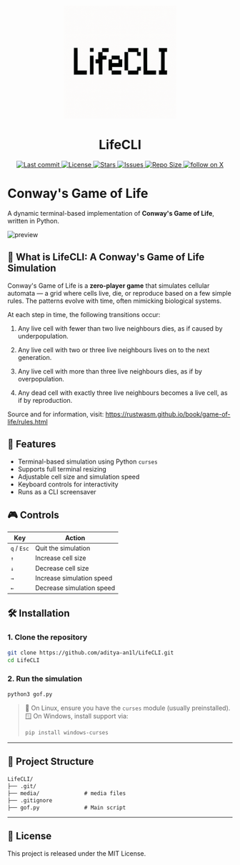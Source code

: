 <div align="center">
  <img alt="Logo" src="https://raw.githubusercontent.com/aditya-an1l/LifeCLI/main/media/logo.png" width="50%" height="50%">
<h1><b>LifeCLI</b></h1>
</div>

<div align="center"><p>
    </a>
    <a href="https://github.com/aditya-an1l/LifeCLI/pulse">
      <img alt="Last commit" src="https://img.shields.io/github/last-commit/aditya-an1l/LifeCLI?style=for-the-badge&logo=git&color=2778e3&logoColor=2778e3&labelColor=000000"/>
    </a>
    <a href="https://github.com/aditya-an1l/LifeCLI/blob/main/LICENSE">
      <img alt="License" src="https://img.shields.io/github/license/aditya-an1l/LifeCLI?style=for-the-badge&logo=apache&color=7c675f&logoColor=2778e3&labelColor=000000" />
    </a>
    <a href="https://github.com/aditya-an1l/LifeCLI/stargazers">
      <img alt="Stars" src="https://img.shields.io/github/stars/aditya-an1l/LifeCLI?style=for-the-badge&logo=starship&color=ebeb46&logoColor=2778e3&labelColor=000000" />
    </a>
    <a href="https://github.com/aditya-an1l/LifeCLI/issues">
      <img alt="Issues" src="https://img.shields.io/github/issues/aditya-an1l/LifeCLI?style=for-the-badge&logo=gitbook&color=7c675f&logoColor=2778e3&labelColor=000000" />
    </a>
    <a href="https://github.com/aditya-an1l/LifeCLI">
      <img alt="Repo Size" src="https://img.shields.io/github/repo-size/aditya-an1l/LifeCLI?color=ebeb46&label=SIZE&logo=files&style=for-the-badge&logoColor=2778e3&labelColor=000000" />
    </a>
    <a href="https://twitter.com/intent/follow?screen_name=aditya_an1l">
      <img alt="follow on X" src="https://img.shields.io/twitter/follow/aditya_an1l?style=for-the-badge&logo=x&color=7c675f&logoColor=2778e3&labelColor=000000" />
    </a>

</div>

# Conway's Game of Life

A dynamic terminal-based implementation of **Conway's Game of Life**, written in Python.

![preview](https://raw.githubusercontent.com/aditya-an1l/LifeCLI/main/media/preview.gif)

## 🧠 What is LifeCLI: A Conway's Game of Life Simulation

Conway's Game of Life is a **zero-player game** that simulates cellular automata — a grid where cells live, die, or reproduce based on a few simple rules. The patterns evolve with time, often mimicking biological systems.

At each step in time, the following transitions occur:

1.  Any live cell with fewer than two live neighbours dies, as if caused by underpopulation.
    
2.  Any live cell with two or three live neighbours lives on to the next generation.
    
3.  Any live cell with more than three live neighbours dies, as if by overpopulation.
    
4.  Any dead cell with exactly three live neighbours becomes a live cell, as if by reproduction.

Source and for information, visit: https://rustwasm.github.io/book/game-of-life/rules.html


## 🚀 Features

- Terminal-based simulation using Python `curses`
- Supports full terminal resizing
- Adjustable cell size and simulation speed
- Keyboard controls for interactivity
- Runs as a CLI screensaver



## 🎮 Controls

| Key        | Action                           |
|------------|----------------------------------|
| `q` / `Esc`| Quit the simulation              |
| `↑`        | Increase cell size               |
| `↓`        | Decrease cell size               |
| `→`        | Increase simulation speed        |
| `←`        | Decrease simulation speed        |



## 🛠️ Installation

### 1. Clone the repository

```sh
git clone https://github.com/aditya-an1l/LifeCLI.git
cd LifeCLI

```

### 2. Run the simulation

```sh
python3 gof.py

```

> 🐧 On Linux, ensure you have the `curses` module (usually preinstalled).  
> 🪟 On Windows, install support via:
> 
> ```sh
> pip install windows-curses
> 
> ```

----------

## 📁 Project Structure

```
LifeCLI/
├── .git/
├── media/              # media files
├── .gitignore
├── gof.py              # Main script

```

----------

## 📜 License

This project is released under the MIT License.
